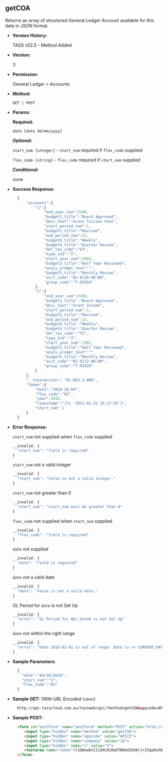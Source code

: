 **getCOA**
----
  Returns an array of structured General Ledger Account available for this date in JSON format.
  
* **Version History:**

  TASS v52.5 - Method Added

* **Version:**

  3

* **Permission:**

  General Ledger > Accounts

* **Method:**

  `GET | POST`
  
*  **Params:**

   **Required:**

   `date [date dd/mm/yyyy]`
   
   **Optional:**

   `start_num [integer]` - `start_num` required if `flex_code` supplied

   `flex_code [string]` - `flex_code` required if `start_num` supplied

   **Conditional:**
  
   none

* **Success Response:**

    ```javascript
      {
          "accounts":{
              "1":{
                  "end_year_num":2100,
                  "budget1_title":"Board Approved",
                  "desc_text":"Gross Tuition Fees",
                  "start_period_num":1,
                  "budget2_title":"Revised",
                  "end_period_num":12,
                  "budget6_title":"Weekly",
                  "budget4_title":"Quarter Review",
                  "def_tax_code":"EX",
                  "type_ind":"I",
                  "start_year_num":1992,
                  "budget3_title":"Half Year Reviewed",
                  "analy_prompt_text":"",
                  "budget5_title":"Monthly Review",
                  "acct_code":"02-0110-00-00",
                  "group_code":"T-RI010"
              },
              "2":{
                  "end_year_num":2100,
                  "budget1_title":"Board Approved",
                  "desc_text":"Grant Income",
                  "start_period_num":1,
                  "budget2_title":"Revised",
                  "end_period_num":12,
                  "budget6_title":"Weekly",
                  "budget4_title":"Quarter Review",
                  "def_tax_code":"TS",
                  "type_ind":"I",
                  "start_year_num":1992,
                  "budget3_title":"Half Year Reviewed",
                  "analy_prompt_text":"",
                  "budget5_title":"Monthly Review",
                  "acct_code":"02-0112-00-00",
                  "group_code":"T-RI010"
              }
          },
          "__tassversion": "01.053.3.000",
          "token":{
              "date":"2018-10-04",
              "flex_code":"02",
              "year":2018,
              "timestamp":"{ts '2021-01-22 15:17:29'}",
              "start_num":1
          }
      }
    ```

* **Error Response:**

    `start_num` not supplied when `flex_code` supplied
    ```javascript
    __invalid: {
      "start_num": "field is required"
    }
    ```

    `start_num` not a valid integer
    ```javascript
    __invalid: {
      "start_num": "Value is not a valid integer."
    }
    ```

    `start_num` not greater than 0
    ```javascript
    __invalid: {
      "start_num": "start_num must be greater than 0"
    }
    ```

    `flex_code` not supplied when `start_num` supplied
    ```javascript
    __invalid: {
      "flex_code": "field is required"
    }
    ```

    `date` not supplied
    ```javascript
    __invalid: {
      "date": "field is required"
    }
    ```
    
    `date` not a valid date
    ```javascript
    __invalid: {
      "date": "Value is not a valid date."
    }
    ```

    GL Period for `date` is not Set Up
    ```javascript
    __invalid: {
      "error": "GL Period for #pr_date# is not Set Up"
    }
    ```

    `date` not within the right range
    ```javascript
    __invalid: {
      "error": "Date 2018-01-01 is out of range. Date is <> CURRENT_DATE +/- 365 days"
    }
    ```
    
* **Sample Parameters:**

  ```javascript
    { 
      "date":"04/10/2018",
      "start_num":"1",
      "flex_code":"02"
    }
  ```

* **Sample GET:** (With URL Encoded `token`)

  ```HTML
    http://api.tasscloud.com.au/tassweb/api/?method=getCOA&appcode=API22&company=10&v=3&token=l1D8owEn111IHcXLRwXTB0oU2GX6rj%2BISqa9zXA8We1Gqx9%2Fzb%2BcbVFartivsDN%2FxGgAIIjtABAYfzYPqTCpLf3gb0nW3h%2FTrPFLMhAdNcVvHD0Gz4FkRj5jRAD1aAGQ
  ```
  
* **Sample POST:**

  ```HTML
    <form id="postForm" name="postForm" method="POST" action="http://api.tasscloud.com.au/tassweb/api/">
       <input type="hidden" name="method" value="getCOA">
       <input type="hidden" name="appcode" value="API22">
       <input type="hidden" name="company" value="10">
       <input type="hidden" name="v" value="3">
       <textarea name="token">l1D8owEn111IHcXLRwXTB0oU2GX6rj+ISqa9zXA8We1Gqx9/zb+cbVFartivsDN/xGgAIIjtABAYfzYPqTCpLf3gb0nW3h/TrPFLMhAdNcVvHD0Gz4FkRj5jRAD1aAGQ</textarea>
    </form>
  ```
